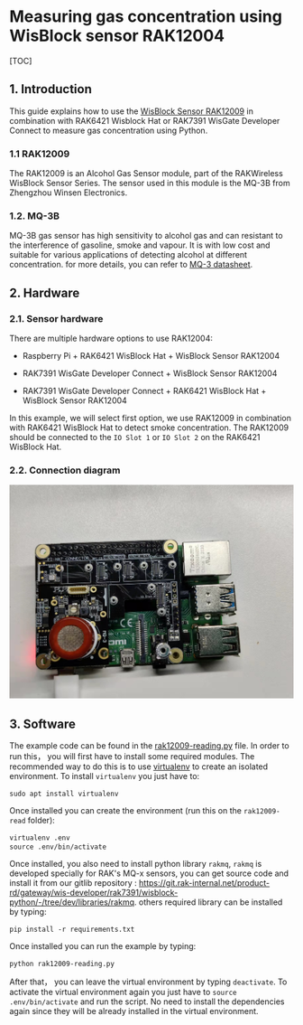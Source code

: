 # Measuring  gas concentration using WisBlock sensor RAK12004

[TOC]

## 1. Introduction

This guide explains how to use the [WisBlock Sensor RAK12009](https://docs.rakwireless.com/Product-Categories/WisBlock/RAK12009/Overview/) in combination with RAK6421 Wisblock Hat or RAK7391 WisGate Developer Connect to measure gas concentration using Python. 

### 1.1 RAK12009

The RAK12009 is an Alcohol Gas Sensor module, part of the RAKWireless WisBlock Sensor Series. The sensor used in this module is the MQ-3B from Zhengzhou Winsen Electronics. 

### 1.2. MQ-3B

MQ-3B gas sensor has high sensitivity to alcohol gas and can resistant to the interference of gasoline, smoke and vapour. It is with low cost and suitable for various applications of detecting alcohol at different concentration. for more details, you can refer to [MQ-3 datasheet](docs/MQ-3B.pdf).

## 2. Hardware

### 2.1. Sensor hardware

There are multiple hardware options to use RAK12004:

- Raspberry Pi + RAK6421 WisBlock Hat + WisBlock Sensor RAK12004

- RAK7391 WisGate Developer Connect + WisBlock Sensor RAK12004
- RAK7391 WisGate Developer Connect + RAK6421 WisBlock Hat + WisBlock Sensor RAK12004

In this example, we will select first option, we use RAK12009 in combination with RAK6421 WisBlock Hat  to detect  smoke concentration. The RAK12009 should be  connected to the `IO Slot 1` or `IO Slot 2` on the RAK6421 WisBlock Hat. 

### 2.2. Connection diagram

<img src="assets/setup.jpg" alt="setup" style="zoom:67%;" />

## 3. Software

The example code can be found in the [rak12009-reading.py](rak12009-reading/rak12009-reading.py) file. In order to run this， you will first have to install some required modules. The recommended way to do this is to use [virtualenv](https://virtualenv.pypa.io/en/latest/) to create an isolated environment. To install `virtualenv` you just have to:

```
sudo apt install virtualenv
```

Once installed you can create the environment (run this on the `rak12009-read` folder):

```
virtualenv .env
source .env/bin/activate
```

Once installed, you also need to install python library `rakmq`,   `rakmq` is developed specially for RAK's MQ-x sensors, you can get source code and install it from our gitlib repository : https://git.rak-internal.net/product-rd/gateway/wis-developer/rak7391/wisblock-python/-/tree/dev/libraries/rakmq. others required library can be installed by typing:

```
pip install -r requirements.txt
```

Once installed you can run the example by typing:

```
python rak12009-reading.py
```

After that， you can leave the virtual environment by typing `deactivate`. To activate the virtual environment again you just have to `source .env/bin/activate` and run the script. No need to install the dependencies again since they will be already installed in the virtual environment.
